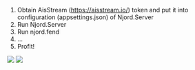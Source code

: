 1. Obtain AisStream (https://aisstream.io/) token and put it into configuration (appsettings.json) of Njord.Server
2. Run Njord.Server
3. Run njord.fend
4. ...
5. Profit!

![](https://github.com/uhrb/Njord/blob/main/screens/Screenshot%202025-04-17%20154258.png)
![](https://github.com/uhrb/Njord/blob/main/screens/Screenshot%202025-04-18%20183239.png)
